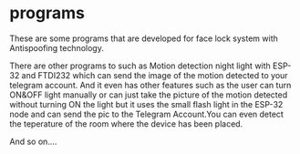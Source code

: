 # programs


These are some programs that are developed for face lock system with Antispoofing technology.


There are other programs to such as Motion detection night light with ESP-32 and FTDI232 which can send the image of the motion detected to your telegram account. 
And it even has other features such as the user can turn ON&OFF light manually or can just take the picture of the motion detected without turning ON the light 
but it uses the small flash light in the ESP-32 node and can send the pic to the Telegram Account.You can even detect the teperature of the room where the device has
been placed.

And so on....
